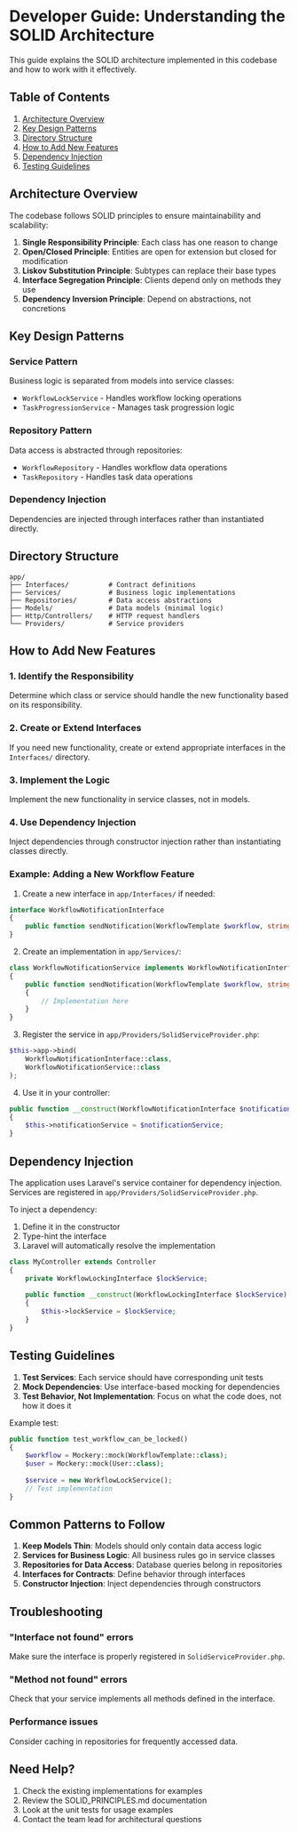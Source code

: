 # Developer Guide: Understanding the SOLID Architecture

This guide explains the SOLID architecture implemented in this codebase and how to work with it effectively.

## Table of Contents
1. [Architecture Overview](#architecture-overview)
2. [Key Design Patterns](#key-design-patterns)
3. [Directory Structure](#directory-structure)
4. [How to Add New Features](#how-to-add-new-features)
5. [Dependency Injection](#dependency-injection)
6. [Testing Guidelines](#testing-guidelines)

## Architecture Overview

The codebase follows SOLID principles to ensure maintainability and scalability:

1. **Single Responsibility Principle**: Each class has one reason to change
2. **Open/Closed Principle**: Entities are open for extension but closed for modification
3. **Liskov Substitution Principle**: Subtypes can replace their base types
4. **Interface Segregation Principle**: Clients depend only on methods they use
5. **Dependency Inversion Principle**: Depend on abstractions, not concretions

## Key Design Patterns

### Service Pattern
Business logic is separated from models into service classes:
- `WorkflowLockService` - Handles workflow locking operations
- `TaskProgressionService` - Manages task progression logic

### Repository Pattern
Data access is abstracted through repositories:
- `WorkflowRepository` - Handles workflow data operations
- `TaskRepository` - Handles task data operations

### Dependency Injection
Dependencies are injected through interfaces rather than instantiated directly.

## Directory Structure

```
app/
├── Interfaces/          # Contract definitions
├── Services/            # Business logic implementations
├── Repositories/        # Data access abstractions
├── Models/              # Data models (minimal logic)
├── Http/Controllers/    # HTTP request handlers
└── Providers/           # Service providers
```

## How to Add New Features

### 1. Identify the Responsibility
Determine which class or service should handle the new functionality based on its responsibility.

### 2. Create or Extend Interfaces
If you need new functionality, create or extend appropriate interfaces in the `Interfaces/` directory.

### 3. Implement the Logic
Implement the new functionality in service classes, not in models.

### 4. Use Dependency Injection
Inject dependencies through constructor injection rather than instantiating classes directly.

### Example: Adding a New Workflow Feature

1. Create a new interface in `app/Interfaces/` if needed:
```php
interface WorkflowNotificationInterface
{
    public function sendNotification(WorkflowTemplate $workflow, string $message): void;
}
```

2. Create an implementation in `app/Services/`:
```php
class WorkflowNotificationService implements WorkflowNotificationInterface
{
    public function sendNotification(WorkflowTemplate $workflow, string $message): void
    {
        // Implementation here
    }
}
```

3. Register the service in `app/Providers/SolidServiceProvider.php`:
```php
$this->app->bind(
    WorkflowNotificationInterface::class,
    WorkflowNotificationService::class
);
```

4. Use it in your controller:
```php
public function __construct(WorkflowNotificationInterface $notificationService)
{
    $this->notificationService = $notificationService;
}
```

## Dependency Injection

The application uses Laravel's service container for dependency injection. Services are registered in `app/Providers/SolidServiceProvider.php`.

To inject a dependency:
1. Define it in the constructor
2. Type-hint the interface
3. Laravel will automatically resolve the implementation

```php
class MyController extends Controller
{
    private WorkflowLockingInterface $lockService;
    
    public function __construct(WorkflowLockingInterface $lockService)
    {
        $this->lockService = $lockService;
    }
}
```

## Testing Guidelines

1. **Test Services**: Each service should have corresponding unit tests
2. **Mock Dependencies**: Use interface-based mocking for dependencies
3. **Test Behavior, Not Implementation**: Focus on what the code does, not how it does it

Example test:
```php
public function test_workflow_can_be_locked()
{
    $workflow = Mockery::mock(WorkflowTemplate::class);
    $user = Mockery::mock(User::class);
    
    $service = new WorkflowLockService();
    // Test implementation
}
```

## Common Patterns to Follow

1. **Keep Models Thin**: Models should only contain data access logic
2. **Services for Business Logic**: All business rules go in service classes
3. **Repositories for Data Access**: Database queries belong in repositories
4. **Interfaces for Contracts**: Define behavior through interfaces
5. **Constructor Injection**: Inject dependencies through constructors

## Troubleshooting

### "Interface not found" errors
Make sure the interface is properly registered in `SolidServiceProvider.php`.

### "Method not found" errors
Check that your service implements all methods defined in the interface.

### Performance issues
Consider caching in repositories for frequently accessed data.

## Need Help?

1. Check the existing implementations for examples
2. Review the SOLID_PRINCIPLES.md documentation
3. Look at the unit tests for usage examples
4. Contact the team lead for architectural questions